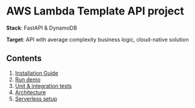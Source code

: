 # AWS Lambda Template API project

**Stack**: FastAPI & DynamoDB

**Target**: API with average complexity business logic, cloud-native solution

## Contents

1. [Installation Guide](docs/installation.md)
2. [Run demo](docs/run.md)
3. [Unit & integration tests](docs/testing.md)
4. [Architecture](docs/architecture.md)
5. [Serverless setup](docs/serverless.md)
